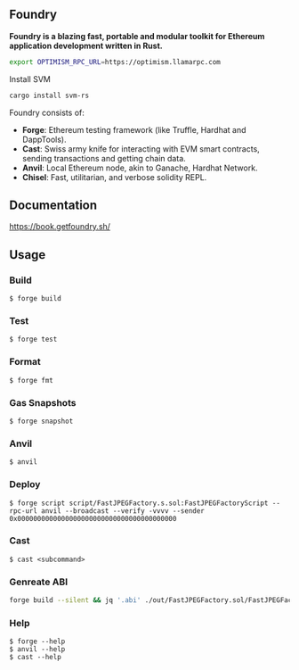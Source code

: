 ## Foundry

**Foundry is a blazing fast, portable and modular toolkit for Ethereum application development written in Rust.**




```sh
export OPTIMISM_RPC_URL=https://optimism.llamarpc.com
```


Install SVM

```sh
cargo install svm-rs
```



Foundry consists of:

-   **Forge**: Ethereum testing framework (like Truffle, Hardhat and DappTools).
-   **Cast**: Swiss army knife for interacting with EVM smart contracts, sending transactions and getting chain data.
-   **Anvil**: Local Ethereum node, akin to Ganache, Hardhat Network.
-   **Chisel**: Fast, utilitarian, and verbose solidity REPL.

## Documentation

https://book.getfoundry.sh/

## Usage

### Build

```shell
$ forge build
```

### Test

```shell
$ forge test
```

### Format

```shell
$ forge fmt
```

### Gas Snapshots

```shell
$ forge snapshot
```

### Anvil

```shell
$ anvil
```

### Deploy

```shell
$ forge script script/FastJPEGFactory.s.sol:FastJPEGFactoryScript --rpc-url anvil --broadcast --verify -vvvv --sender 0x0000000000000000000000000000000000000000
```

### Cast

```shell
$ cast <subcommand>
```

### Genreate ABI
```sh
forge build --silent && jq '.abi' ./out/FastJPEGFactory.sol/FastJPEGFactory.json
``` 

### Help

```shell
$ forge --help
$ anvil --help
$ cast --help
```
